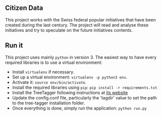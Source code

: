 ## Citizen Data

This project works with the Swiss federal popular initiatives that have been
created during the last century. The project will read and analyse these
initiatives and try to speculate on the future initiatives contents.



## Run it

This project uses mainly `python` in version 3.
The easiest way to have every required libraries is to use a virtual
environment:

* Install `virtualenv` if necessary.
* Set up a virtual environment: `virtualenv -p python3 env`.
* Activate it: `source env/bin/activate`.
* Install the required libraries using `pip`:
	`pip install -r requirements.txt`
* Install the TreeTagger following instructions at [its website](http://www.cis.uni-muenchen.de/~schmid/tools/TreeTagger/)
* Update the config.conf file, particularly the 'tagdir' value to set the path to the tree-tagger installation folder.
* Once everything is done, simply run the application:
  `python run.py`
